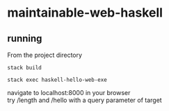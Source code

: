 # maintainable-web-haskell
## running
From the project directory

    stack build

    stack exec haskell-hello-web-exe
navigate to localhost:8000 in your browser  
try /length and /hello with a query parameter of target
